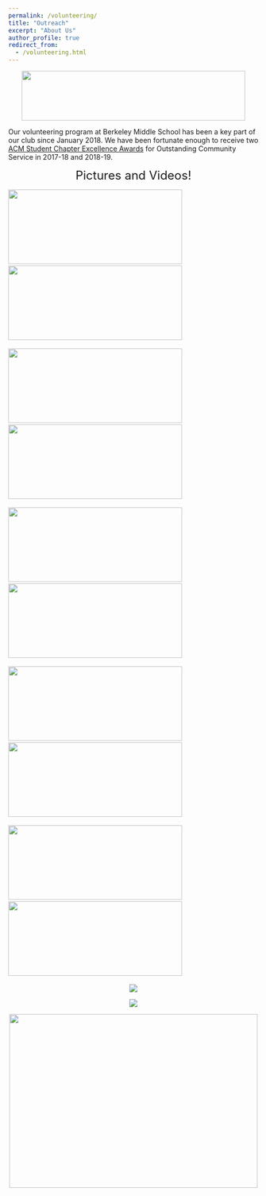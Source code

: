 ```yaml
---
permalink: /volunteering/
title: "Outreach"
excerpt: "About Us"
author_profile: true
redirect_from: 
  - /volunteering.html
---
```


<p align="center"> <img src= "/new_site/images/CommunityService_2019.jpg" width="450" height="100"> </p>

Our volunteering program at Berkeley Middle School has been a key part of our club since January 2018. We have been fortunate enough to receive two [ACM Student Chapter Excellence Awards](https://www.acm.org/chapters/student-chapter-excellence-awards/past-winners/past-winners) for Outstanding Community Service in 2017-18 and 2018-19. 

<p align="center"> <font size="5"> Pictures and Videos! </font> </p>

<p float="left">
  <img src= "/new_site/images/Volunteering Photos/IMG_0298.jpg" width="350" height="150" > 
  &nbsp;&nbsp;&nbsp;&nbsp;
  
  <img src= "/new_site/images/Volunteering Photos/20220208_155131.jpg" width="350" height="150" >
  &nbsp;&nbsp;&nbsp;&nbsp;
</p>

<p float="left">
  <img src= "/new_site/images/Volunteering Photos/20220322_162557.jpg" width="350" height="150" >
  &nbsp;&nbsp;&nbsp;&nbsp;
  
  <img src= "/new_site/images/Volunteering Photos/20220412_155418.jpg" width="350" height="150" >
  &nbsp;&nbsp;&nbsp;&nbsp;
</p>

<p float="left">
  <img src= "/new_site/images/Volunteering Photos/20220412_155507.jpg" width="350" height="150" >
  &nbsp;&nbsp;&nbsp;&nbsp;
  
  <img src= "/new_site/images/Volunteering Photos/20220222_160445.jpg" width="350" height="150" >
  &nbsp;&nbsp;&nbsp;&nbsp;
</p>

<p float="left">
  <img src= "/new_site/images/Volunteering Photos/20220412_155159.jpg" width="350" height="150" >
  &nbsp;&nbsp;&nbsp;&nbsp;
  
  <img src= "/new_site/images/Volunteering Photos/20220208_160132.jpg" width="350" height="150" >
  &nbsp;&nbsp;&nbsp;&nbsp;
</p>

<p float="left">
  <img src= "/new_site/images/Volunteering Photos/20220208_160244.jpg" width="350" height="150" >
  &nbsp;&nbsp;&nbsp;&nbsp;
  
  <img src= "/new_site/images/Volunteering Photos/20220412_155145.jpg" width="350" height="150" >
  &nbsp;&nbsp;&nbsp;&nbsp;
</p>

<p align="center">
  <img src= "/new_site/images/Volunteering Photos/robotics_gif_1.gif">
</p>

<p align="center">
  <img src= "/new_site/images/Volunteering Photos/robotics_gif2.gif">
</p>

<p align="center">
  <img src= "/new_site/images/Volunteering Photos/20220208_164621.jpg" width="500" height="350" >
  &nbsp;&nbsp;&nbsp;&nbsp;
</p>





